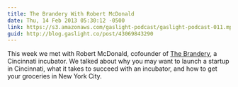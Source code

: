 ```yaml
---
title: The Brandery With Robert McDonald
date: Thu, 14 Feb 2013 05:30:12 -0500
link: https://s3.amazonaws.com/gaslight-podcast/gaslight-podcast-011.mp3
guid: http://blog.gaslight.co/post/43069843290
---
```


This week we met with Robert McDonald, cofounder of <a
href="http://brandery.org/">The Brandery</a>, a Cincinnati incubator. We talked
about why you may want to launch a startup in Cincinnati, what it takes to
succeed with an incubator, and how to get your groceries in New York City.
